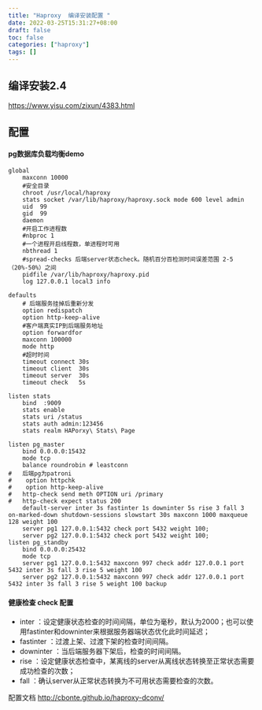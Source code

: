 ```yaml
---
title: "Haproxy  编译安装配置 "
date: 2022-03-25T15:31:27+08:00
draft: false
toc: false
categories: ["haproxy"]
tags: []
---
```

## 编译安装2.4

https://www.yisu.com/zixun/4383.html



## 配置

#### pg数据库负载均衡demo
```
global
    maxconn 10000
    #安全目录
    chroot /usr/local/haproxy
    stats socket /var/lib/haproxy/haproxy.sock mode 600 level admin
    uid  99
    gid  99
    daemon
    #开启工作进程数
    #nbproc 1
    #一个进程开启线程数，单进程时可用
    nbthread 1
    #spread-checks 后端server状态check。随机百分百检测时间误差范围 2-5 （20%-50%）之间
    pidfile /var/lib/haproxy/haproxy.pid
    log 127.0.0.1 local3 info

defaults
    # 后端服务挂掉后重新分发
    option redispatch
    option http-keep-alive
    #客户端真实IP到后端服务地址
    option forwardfor
    maxconn 100000
    mode http
    #超时时间
    timeout connect 30s
    timeout client  30s
    timeout server  30s
    timeout check   5s

listen stats
    bind  :9009
    stats enable
    stats uri /status
    stats auth admin:123456
    stats realm HAPorxy\ Stats\ Page

listen pg_master
    bind 0.0.0.0:15432
    mode tcp
    balance roundrobin # leastconn
#   后端pg为patroni 
#    option httpchk
#    option http-keep-alive
#   http-check send meth OPTION uri /primary
#   http-check expect status 200
    default-server inter 3s fastinter 1s downinter 5s rise 3 fall 3 on-marked-down shutdown-sessions slowstart 30s maxconn 1000 maxqueue 128 weight 100
    server pg1 127.0.0.1:5432 check port 5432 weight 100;
    server pg2 127.0.0.1:5432 check port 5432 weight 100;   
listen pg_standby
    bind 0.0.0.0:25432
    mode tcp
    server pg1 127.0.0.1:5432 maxconn 997 check addr 127.0.0.1 port 5432 inter 3s fall 3 rise 5 weight 100
    server pg2 127.0.0.1:5432 maxconn 997 check addr 127.0.0.1 port 5432 inter 3s fall 3 rise 5 weight 100 backup

```

#### 健康检查 check 配置

- inter <delay>：设定健康状态检查的时间间隔，单位为毫秒，默认为2000；也可以使用fastinter和downinter来根据服务器端状态优化此时间延迟；
- fastinter <delay>：过渡上架、过渡下架的检查时间间隔。
- downinter <delay>：当后端服务器下架后，检查的时间间隔。
- rise <count>：设定健康状态检查中，某离线的server从离线状态转换至正常状态需要成功检查的次数；
- fall <count>：确认server从正常状态转换为不可用状态需要检查的次数。


配置文档 http://cbonte.github.io/haproxy-dconv/
